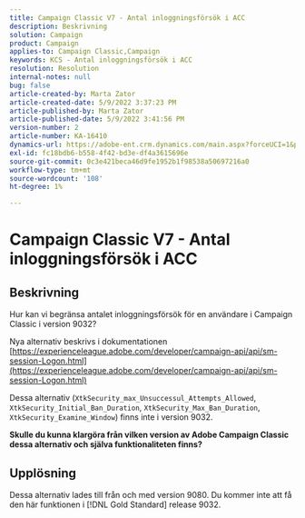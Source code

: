 ```yaml
---
title: Campaign Classic V7 - Antal inloggningsförsök i ACC
description: Beskrivning
solution: Campaign
product: Campaign
applies-to: Campaign Classic,Campaign
keywords: KCS - Antal inloggningsförsök i ACC
resolution: Resolution
internal-notes: null
bug: false
article-created-by: Marta Zator
article-created-date: 5/9/2022 3:37:23 PM
article-published-by: Marta Zator
article-published-date: 5/9/2022 3:41:56 PM
version-number: 2
article-number: KA-16410
dynamics-url: https://adobe-ent.crm.dynamics.com/main.aspx?forceUCI=1&pagetype=entityrecord&etn=knowledgearticle&id=d43c87e8-adcf-ec11-a7b5-0022480a8e40
exl-id: fc18bdb6-b558-4f42-bd3e-df4a3615696e
source-git-commit: 0c3e421beca46d9fe1952b1f98538a50697216a0
workflow-type: tm+mt
source-wordcount: '108'
ht-degree: 1%

---
```


# Campaign Classic V7 - Antal inloggningsförsök i ACC

## Beskrivning


Hur kan vi begränsa antalet inloggningsförsök för en användare i Campaign Classic i version 9032?

Nya alternativ beskrivs i dokumentationen
[https://experienceleague.adobe.com/developer/campaign-api/api/sm-session-Logon.html](https://experienceleague.adobe.com/developer/campaign-api/api/sm-session-Logon.html)

Dessa alternativ (`XtkSecurity_max_Unsuccessul_Attempts_Allowed`, `XtkSecurity_Initial_Ban_Duration`, `XtkSecurity_Max_Ban_Duration`, `XtkSecurity_Examine_Window`) finns inte i version 9032.

<b>Skulle du kunna klargöra från vilken version av Adobe Campaign Classic dessa alternativ och själva funktionaliteten finns?</b>


## Upplösning


Dessa alternativ lades till från och med version 9080. Du kommer inte att få den här funktionen i [!DNL Gold Standard] release 9032.
